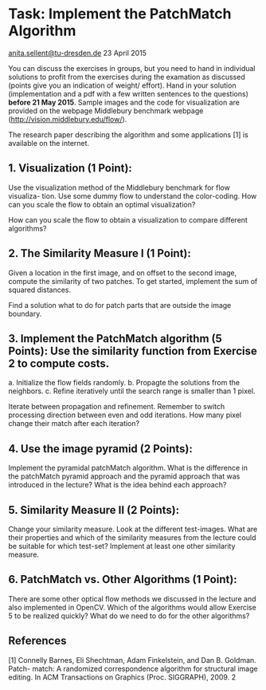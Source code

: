 # Task: Implement the PatchMatch Algorithm

anita.sellent@tu-dresden.de
23 April 2015

You can discuss the exercises in groups, but you need to hand in individual solutions
to profit from the exercises during the examation as discussed (points give you an
indication of weight/ effort). Hand in your solution (implementation and a pdf with
a few written sentences to the questions) **before 21 May 2015**.
Sample images and the code for visualization are provided on the webpage Middlebury
benchmark webpage (http://vision.middlebury.edu/flow/).

The research paper describing the algorithm and some applications [1] is available on
the internet.

## 1. Visualization (1 Point):

Use the visualization method of the Middlebury benchmark for flow visualiza-
tion. Use some dummy flow to understand the color-coding. How can you scale
the flow to obtain an optimal visualization?

How can you scale the flow to obtain a visualization to compare different
algorithms?

## 2. The Similarity Measure I (1 Point):

Given a location in the first image, and on offset to the second image, compute
the similarity of two patches. To get started, implement the sum of squared
distances.

Find a solution what to do for patch parts that are outside the image boundary.

## 3. Implement the PatchMatch algorithm (5 Points): Use the similarity function from Exercise 2 to compute costs.

 a. Initialize the flow fields randomly.
 b. Propagte the solutions from the neighbors.
 c. Refine iteratively until the search range is smaller than 1 pixel.

Iterate between propagation and refinement. Remember to switch processing
direction between even and odd iterations. How many pixel change their match
after each iteration?

## 4. Use the image pyramid (2 Points):

Implement the pyramidal patchMatch algorithm. What is the difference in the
patchMatch pyramid approach and the pyramid approach that was introduced in
the lecture? What is the idea behind each approach?

## 5. Similarity Measure II (2 Points):

Change your similarity measure. Look at the different test-images. What are
their properties and which of the similarity measures from the lecture could be
suitable for which test-set? Implement at least one other similarity measure.

## 6. PatchMatch vs. Other Algorithms (1 Point):

There are some other optical flow methods we discussed in the lecture and also
implemented in OpenCV. Which of the algorithms would allow Exercise 5 to be
realized quickly? What do we need to do for the other algorithms?


## References

[1] Connelly Barnes, Eli Shechtman, Adam Finkelstein, and Dan B. Goldman. Patch-
match: A randomized correspondence algorithm for structural image editing. In
ACM Transactions on Graphics (Proc. SIGGRAPH), 2009. 2
